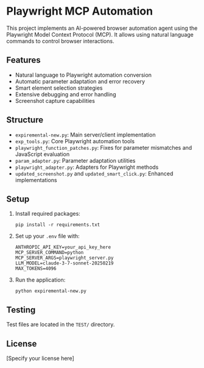 # Playwright MCP Automation

This project implements an AI-powered browser automation agent using the Playwright Model Context Protocol (MCP). It allows using natural language commands to control browser interactions.

## Features

- Natural language to Playwright automation conversion
- Automatic parameter adaptation and error recovery
- Smart element selection strategies
- Extensive debugging and error handling
- Screenshot capture capabilities

## Structure

- `expiremental-new.py`: Main server/client implementation
- `exp_tools.py`: Core Playwright automation tools
- `playwright_function_patches.py`: Fixes for parameter mismatches and JavaScript evaluation
- `param_adapter.py`: Parameter adaptation utilities
- `playwright_adapter.py`: Adapters for Playwright methods
- `updated_screenshot.py` and `updated_smart_click.py`: Enhanced implementations

## Setup

1. Install required packages:
   ```
   pip install -r requirements.txt
   ```

2. Set up your `.env` file with:
   ```
   ANTHROPIC_API_KEY=your_api_key_here
   MCP_SERVER_COMMAND=python
   MCP_SERVER_ARGS=playwright_server.py
   LLM_MODEL=claude-3-7-sonnet-20250219
   MAX_TOKENS=4096
   ```

3. Run the application:
   ```
   python expiremental-new.py
   ```

## Testing

Test files are located in the `TEST/` directory.

## License

[Specify your license here]
